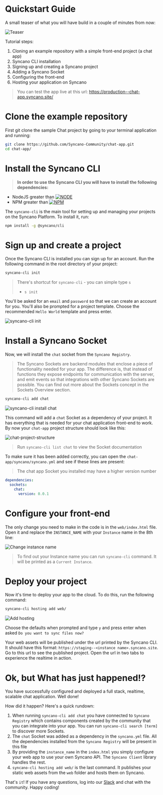# Quickstart Guide

A small teaser of what you will have build in a couple of minutes from now:

![Teaser](http://i.imgur.com/XAxBGof.gif)

Tutorial steps:
1. Cloning an example repository with a simple front-end project (a chat app)
2. Syncano CLI installation
3. Signing up and creating a Syncano project
4. Adding a Syncano Socket
5. Configuring the front-end
6. Hosting your application on Syncano

> You can test the app live at this url: https://production--chat-app.syncano.site/

# Clone the example repository

First git clone the sample Chat project by going to your terminal application and running:

```sh
git clone https://github.com/Syncano-Community/chat-app.git
cd chat-app/
```

# Install the Syncano CLI

> **In order to use the Syncano CLI you will have to install the following dependencies:**
* NodeJS greater than [![NODE](https://img.shields.io/badge/node-v8.9.0-blue.svg)](http://nodejs.org/)
* NPM greater than [![NPM](https://img.shields.io/badge/npm-v8.9.0-blue.svg)](http://npmjs.com/) 

The `syncano-cli` is the main tool for setting up and managing your projects on the Syncano Platform. To install it, run:

```sh
npm install -g @syncano/cli
``` 

# Sign up and create a project
Once the Syncano CLI is installed you can sign up for an account. Run the following command in the root directory of your project:

```sh
syncano-cli init
```

> There's shortcut for `syncano-cli` - you can simple type `s`
> * `s init`

You'll be asked for an `email` and `password` so that we can create an account for you.
You'll also be prompted for a project template. Choose the recommended `Hello World` template and press enter.

![syncano-cli init](/img/syncano-cli-init.png)

# Install a Syncano Socket

Now, we will install the `chat` socket from the `Syncano Registry`.

> The Syncano Sockets are backend modules that enclose a piece of functionality needed for your app. The difference is, that instead of functions they expose endpoints for communication with the server, and emit events so that integrations with other Syncano Sockets are possible. You can find out more about the Sockets concept in the Sockets Overview section.

```sh
syncano-cli add chat
```
![syncano-cli install chat](/img/syncano-cli-add-chat.png)

This command will add a `chat` Socket as a dependency of your project. It has everything that is needed for your chat application front-end to work. By now your `chat-app` project structure should look like this:

![chat-project-structure](/img/chat-project-structure.png)

> Run `syncano-cli list chat` to view the Socket documentation

To make sure it has been added correctly, you can open the `chat-app/syncano/syncano.yml` and see if these lines are present:
> The chat app Socket you installed may have a higher version number

```yml
dependencies:
  sockets:
    chat:
      version: 0.0.1
```

# Configure your front-end

The only change you need to make in the code is in the `web/index.html` file. Open it and replace the `INSTANCE_NAME` with your `Instance` name in the 8th line:

![Change instance name](/img/syncano-cli-index.png)

 > To find out your Instance name you can run `syncano-cli` command. It will be printed as a `Current Instance`.

# Deploy your project

Now it's time to deploy your app to the cloud. To do this, run the following command:

```sh
syncano-cli hosting add web/
```
![Add hosting](/img/syncano-cli-hosting-add.png)

Choose the defaults when prompted and type `y` and press enter when asked `Do you want to sync files now?`

Your web assets will be published under the url printed by the Syncano CLI. It should have this format:  `https://staging--<instance name>.syncano.site`. Go to this url to see the published project. Open the url in two tabs to experience the realtime in action.

# Ok, but What has just happened!?

You have successfully configured and deployed a full stack, realtime, scalable chat application. Well done!

How did it happen? Here's a quick rundown:

1. When running `syncano-cli add chat` you have connected to `Syncano Registry` which contains components created by the community that you can integrate into your app. You can run `syncano-cli search [term]` to discover more Sockets.
2. The `chat` Socket was added as a dependency in the `syncano.yml` file. All the dependencies installed from the `Syncano Registry` will be present in this file
3. By providing the `instance_name` in the `index.html` you simply configure your web app to use your own Syncano API. The `Syncano Client` library handles the rest.
4. `syncano-cli hosting add web/` is the last command. It publishes your static web assets from the `web` folder and hosts them on Syncano.

That's `it`! If you have any questions, log into our [Slack](https://syncano.io/#/slack-invite) and chat with the community. Happy coding!
